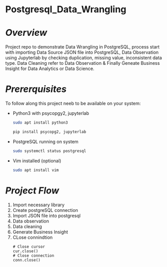 # Postgresql_Data_Wrangling
# *Overview*
Project repo to demonstrate Data Wrangling in PostgreSQL, process start with importing Data Source JSON file into PostgreSQL, Data Observation using Jupyterlab by checking duplication, missing value, inconsistent data type. Data Cleaning refer to Data Observation & Finally Geneate Business Insight for Data Analytics or Data Science.
# *Prererquisites*
To follow along this project neeb to be available on your system:
- Python3 with psycopgy2, jupyterlab
  ```bash
  sudo apt install python3

  pip install psycopg2, jupyterlab
  ```
- PostgreSQL running on system
  ```bash
  sudo systemctl status postgresql
  ```
- Vim installed (optional)
  ```bash
  sudo apt install vim
  ```
# *Project Flow*
1. Import necessary library
2. Create postgreSQL connection
3. Import JSON file into postgresql
4. Data observation
5. Data cleaning
6. Generate Business Insight
7. CLose connindtion
   ```python3
   # Close cursor
   cur.close()
   # Close connection
   conn.close()
   ```
